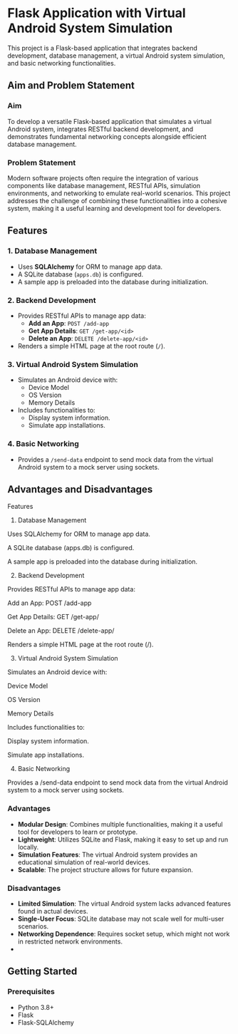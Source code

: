 # Flask Application with Virtual Android System Simulation

This project is a Flask-based application that integrates backend development, database management, a virtual Android system simulation, and basic networking functionalities.

## Aim and Problem Statement

### Aim
To develop a versatile Flask-based application that simulates a virtual Android system, integrates RESTful backend development, and demonstrates fundamental networking concepts alongside efficient database management.

### Problem Statement
Modern software projects often require the integration of various components like database management, RESTful APIs, simulation environments, and networking to emulate real-world scenarios. This project addresses the challenge of combining these functionalities into a cohesive system, making it a useful learning and development tool for developers.

## Features

### 1. **Database Management**
- Uses **SQLAlchemy** for ORM to manage app data.
- A SQLite database (`apps.db`) is configured.
- A sample app is preloaded into the database during initialization.

### 2. **Backend Development**
- Provides RESTful APIs to manage app data:
  - **Add an App**: `POST /add-app`
  - **Get App Details**: `GET /get-app/<id>`
  - **Delete an App**: `DELETE /delete-app/<id>`
- Renders a simple HTML page at the root route (`/`).

### 3. **Virtual Android System Simulation**
- Simulates an Android device with:
  - Device Model
  - OS Version
  - Memory Details
- Includes functionalities to:
  - Display system information.
  - Simulate app installations.

### 4. **Basic Networking**
- Provides a `/send-data` endpoint to send mock data from the virtual Android system to a mock server using sockets.

## Advantages and Disadvantages

Features

1. Database Management

Uses SQLAlchemy for ORM to manage app data.

A SQLite database (apps.db) is configured.

A sample app is preloaded into the database during initialization.

2. Backend Development

Provides RESTful APIs to manage app data:

Add an App: POST /add-app

Get App Details: GET /get-app/<id>

Delete an App: DELETE /delete-app/<id>

Renders a simple HTML page at the root route (/).

3. Virtual Android System Simulation

Simulates an Android device with:

Device Model

OS Version

Memory Details

Includes functionalities to:

Display system information.

Simulate app installations.

4. Basic Networking

Provides a /send-data endpoint to send mock data from the virtual Android system to a mock server using sockets.

### Advantages
- **Modular Design**: Combines multiple functionalities, making it a useful tool for developers to learn or prototype.
- **Lightweight**: Utilizes SQLite and Flask, making it easy to set up and run locally.
- **Simulation Features**: The virtual Android system provides an educational simulation of real-world devices.
- **Scalable**: The project structure allows for future expansion.

### Disadvantages
- **Limited Simulation**: The virtual Android system lacks advanced features found in actual devices.
- **Single-User Focus**: SQLite database may not scale well for multi-user scenarios.
- **Networking Dependence**: Requires socket setup, which might not work in restricted network environments.
- 
## Getting Started

### Prerequisites
- Python 3.8+
- Flask
- Flask-SQLAlchemy

